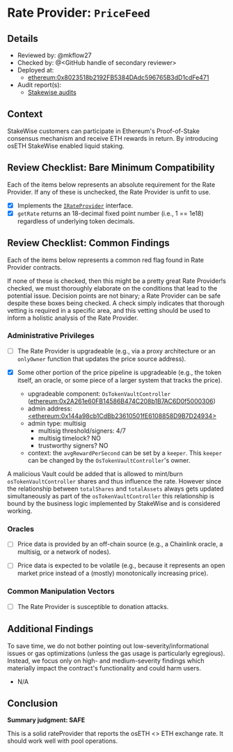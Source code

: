 

# Rate Provider: `PriceFeed`

## Details
- Reviewed by: @mkflow27
- Checked by: @\<GitHub handle of secondary reviewer\>
- Deployed at:
    - [ethereum:0x8023518b2192FB5384DAdc596765B3dD1cdFe471](https://etherscan.io/address/0x8023518b2192FB5384DAdc596765B3dD1cdFe471)
- Audit report(s):
    - [Stakewise audits](https://github.com/stakewise/v3-core/tree/main/audits)

## Context
StakeWise customers can participate in Ethereum's Proof-of-Stake consensus mechanism and receive ETH rewards in return. By introducing osETH StakeWise enabled liquid staking.

## Review Checklist: Bare Minimum Compatibility
Each of the items below represents an absolute requirement for the Rate Provider. If any of these is unchecked, the Rate Provider is unfit to use.

- [x] Implements the [`IRateProvider`](https://github.com/balancer/balancer-v2-monorepo/blob/bc3b3fee6e13e01d2efe610ed8118fdb74dfc1f2/pkg/interfaces/contracts/pool-utils/IRateProvider.sol) interface.
- [x] `getRate` returns an 18-decimal fixed point number (i.e., 1 == 1e18) regardless of underlying token decimals.

## Review Checklist: Common Findings
Each of the items below represents a common red flag found in Rate Provider contracts.

If none of these is checked, then this might be a pretty great Rate Provider!s checked, we must thoroughly elaborate on the conditions that lead to the potential issue. Decision points are not binary; a Rate Provider can be safe despite these boxes being checked. A check simply indicates that thorough vetting is required in a specific area, and this vetting should be used to inform a holistic analysis of the Rate Provider.

### Administrative Privileges
- [ ] The Rate Provider is upgradeable (e.g., via a proxy architecture or an `onlyOwner` function that updates the price source address).

- [x] Some other portion of the price pipeline is upgradeable (e.g., the token itself, an oracle, or some piece of a larger system that tracks the price). 
    - upgradeable component: `OsTokenVaultController` ([ethereum:0x2A261e60FB14586B474C208b1B7AC6D0f5000306](https://etherscan.io/address/0x2A261e60FB14586B474C208b1B7AC6D0f5000306#code))
    - admin address: [\<ethereum:0x144a98cb1CdBb23610501fE6108858D9B7D24934\>](https://etherscan.io/address/0x144a98cb1CdBb23610501fE6108858D9B7D24934#code)
    - admin type: multisig
        - multisig threshold/signers: 4/7
        - multisig timelock? NO
        - trustworthy signers? NO
    - context: the `avgRewardPerSecond` can be set by a `keeper`. This `keeper` can be changed by the `OsTokenVaultController`'s owner.

A malicious Vault could be added that is allowed to mint/burn `osTokenVaultController` shares and thus influence the rate. However since the relationship between `totalShares` and `totalAssets` always gets updated simultaneously as part of the `osTokenVaultController` this relationship is bound by the business logic implemented by StakeWise and is considered working.

### Oracles
- [ ] Price data is provided by an off-chain source (e.g., a Chainlink oracle, a multisig, or a network of nodes).

- [ ] Price data is expected to be volatile (e.g., because it represents an open market price instead of a (mostly) monotonically increasing price).

### Common Manipulation Vectors
- [ ] The Rate Provider is susceptible to donation attacks.

## Additional Findings
To save time, we do not bother pointing out low-severity/informational issues or gas optimizations (unless the gas usage is particularly egregious). Instead, we focus only on high- and medium-severity findings which materially impact the contract's functionality and could harm users.

- N/A


## Conclusion
**Summary judgment: SAFE**

This is a solid rateProvider that reports the osETH <> ETH exchange rate. It should work well with pool operations.
